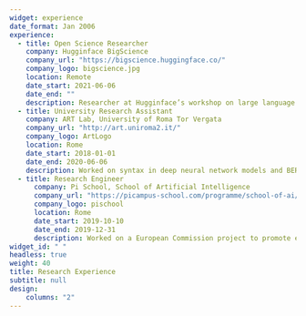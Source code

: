 ```yaml
---
widget: experience
date_format: Jan 2006
experience:
  - title: Open Science Researcher
    company: Hugginface BigScience
    company_url: "https://bigscience.huggingface.co/"
    company_logo: bigscience.jpg
    location: Remote
    date_start: 2021-06-06
    date_end: ""
    description: Researcher at Hugginface’s workshop on large language models. Worked in the prompt-engineering working group on zero-shot generalization. Two publications.
  - title: University Research Assistant
    company: ART Lab, University of Roma Tor Vergata 
    company_url: "http://art.uniroma2.it/"
    company_logo: ArtLogo
    location: Rome
    date_start: 2018-01-01
    date_end: 2020-06-06
    description: Worked on syntax in deep neural network models and BERT-based NLP models.
  - title: Research Engineer
      company: Pi School, School of Artificial Intelligence
      company_url: "https://picampus-school.com/programme/school-of-ai/"
      company_logo: pischool
      location: Rome
      date_start: 2019-10-10
      date_end: 2019-12-31
      description: Worked on a European Commission project to promote entrepreneurship and tech transfer in the R&D area (“Started Project”)  via NLP-based tools.
widget_id: " "
headless: true
weight: 40
title: Research Experience
subtitle: null
design:
    columns: "2"
---
```

